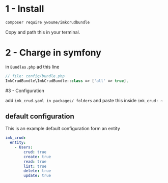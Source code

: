 # 1 - Install
```bash
composer require ywoume/imkcrudbundle
```
Copy and path this in your terminal.
# 2 - Charge in symfony
in ```Bundles.php``` ad this line
```php
// file: config/bundle.php
ImkCrudBundle\ImkCrudBundle::class => ['all' => true],

```
#3 - Configuration

add ``imk_crud.yaml in packages/ folders`` and paste this inside ``imk_crud: ~`` 

## default configuration

This is an example default configuration form an entity

```yaml
imk_crud:
  entity:
    - Users:
        crud: true
        create: true
        read: true
        list: true
        delete: true
        update: true

```

